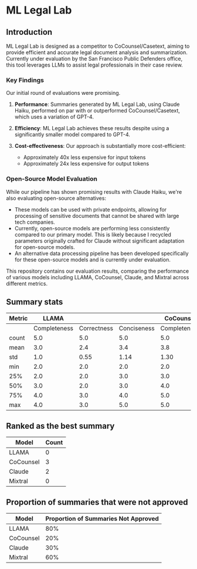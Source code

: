 
# ML Legal Lab

## Introduction

ML Legal Lab is designed as a competitor to CoCounsel/Casetext, aiming to provide efficient and accurate legal document analysis and summarization. Currently under evaluation by the San Francisco Public Defenders office, this tool leverages LLMs to assist legal professionals in their case review.

### Key Findings

Our initial round of evaluations were promising. 

1. **Performance**: Summaries generated by ML Legal Lab, using Claude Haiku, performed on par with or outperformed CoCounsel/Casetext, which uses a variation of GPT-4.

2. **Efficiency**: ML Legal Lab achieves these results despite using a significantly smaller model compared to GPT-4.

3. **Cost-effectiveness**: Our approach is substantially more cost-efficient:
   - Approximately 40x less expensive for input tokens
   - Approximately 24x less expensive for output tokens

### Open-Source Model Evaluation

While our pipeline has shown promising results with Claude Haiku, we're also evaluating open-source alternatives:

- These models can be used with private endpoints, allowing for processing of sensitive documents that cannot be shared with large tech companies.
- Currently, open-source models are performing less consistently compared to our primary model. This is likely because I recycled parameters originally crafted for Claude without significant adaptation for open-source models.
- An alternative data processing pipeline has been developed specifically for these open-source models and is currently under evaluation.

This repository contains our evaluation results, comparing the performance of various models including LLAMA, CoCounsel, Claude, and Mixtral across different metrics.

## Summary stats
| Metric | LLAMA |  |  | CoCounsel |  |  | Claude |  |  | Mixtral |  |  |
|--------|-------|-------|-------|-----------|-------|-------|--------|-------|-------|---------|-------|-------|
|        | Completeness | Correctness | Conciseness | Completeness | Correctness | Conciseness | Completeness | Correctness | Conciseness | Completeness | Correctness | Conciseness |
| count  | 5.0   | 5.0   | 5.0   | 5.0       | 5.0   | 5.0   | 10.0   | 10.0  | 10.0  | 5.0     | 5.0   | 5.0   |
| mean   | 3.0   | 2.4   | 3.4   | 3.8       | 4.0   | 4.4   | 4.1    | 3.5   | 3.9   | 3.0     | 2.2   | 3.6   |
| std    | 1.0   | 0.55  | 1.14  | 1.30      | 1.41  | 0.89  | 1.10   | 1.27  | 0.99  | 1.0     | 0.84  | 1.14  |
| min    | 2.0   | 2.0   | 2.0   | 2.0       | 2.0   | 3.0   | 2.0    | 2.0   | 2.0   | 2.0     | 1.0   | 2.0   |
| 25%    | 2.0   | 2.0   | 3.0   | 3.0       | 3.0   | 4.0   | 3.25   | 2.25  | 3.25  | 2.0     | 2.0   | 3.0   |
| 50%    | 3.0   | 2.0   | 3.0   | 4.0       | 5.0   | 5.0   | 4.5    | 3.5   | 4.0   | 3.0     | 2.0   | 4.0   |
| 75%    | 4.0   | 3.0   | 4.0   | 5.0       | 5.0   | 5.0   | 5.0    | 4.75  | 4.75  | 4.0     | 3.0   | 4.0   |
| max    | 4.0   | 3.0   | 5.0   | 5.0       | 5.0   | 5.0   | 5.0    | 5.0   | 5.0   | 4.0     | 3.0   | 5.0   |

## Ranked as the best summary
| Model    | Count |
|----------|-------|
| LLAMA    | 0     |
| CoCounsel| 3     |
| Claude   | 2     |
| Mixtral  | 0     |

## Proportion of summaries that were not approved
| Model    | Proportion of Summaries Not Approved |
|----------|------------------------------------|
| LLAMA    | 80%                                |
| CoCounsel| 20%                                |
| Claude   | 30%                                |
| Mixtral  | 60%                                |
